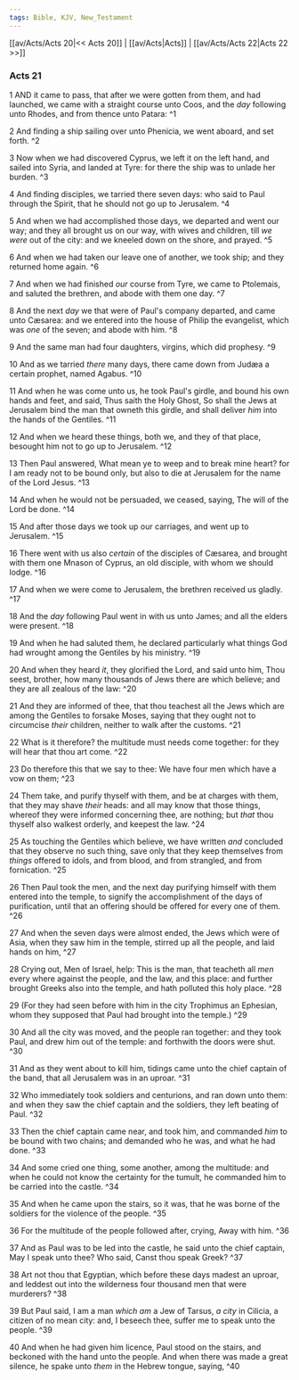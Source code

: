 ```yaml
---
tags: Bible, KJV, New_Testament
---
```


[[av/Acts/Acts 20|<< Acts 20]] | [[av/Acts|Acts]] | [[av/Acts/Acts 22|Acts 22 >>]]

### Acts 21

1 AND it came to pass, that after we were gotten from them, and had launched, we came with a straight course unto Coos, and the _day_ following unto Rhodes, and from thence unto Patara: ^1

2 And finding a ship sailing over unto Phenicia, we went aboard, and set forth. ^2

3 Now when we had discovered Cyprus, we left it on the left hand, and sailed into Syria, and landed at Tyre: for there the ship was to unlade her burden. ^3

4 And finding disciples, we tarried there seven days: who said to Paul through the Spirit, that he should not go up to Jerusalem. ^4

5 And when we had accomplished those days, we departed and went our way; and they all brought us on our way, with wives and children, till _we_ _were_ out of the city: and we kneeled down on the shore, and prayed. ^5

6 And when we had taken our leave one of another, we took ship; and they returned home again. ^6

7 And when we had finished _our_ course from Tyre, we came to Ptolemais, and saluted the brethren, and abode with them one day. ^7

8 And the next _day_ we that were of Paul's company departed, and came unto Cæsarea: and we entered into the house of Philip the evangelist, which was _one_ of the seven; and abode with him. ^8

9 And the same man had four daughters, virgins, which did prophesy. ^9

10 And as we tarried _there_ many days, there came down from Judæa a certain prophet, named Agabus. ^10

11 And when he was come unto us, he took Paul's girdle, and bound his own hands and feet, and said, Thus saith the Holy Ghost, So shall the Jews at Jerusalem bind the man that owneth this girdle, and shall deliver _him_ into the hands of the Gentiles. ^11

12 And when we heard these things, both we, and they of that place, besought him not to go up to Jerusalem. ^12

13 Then Paul answered, What mean ye to weep and to break mine heart? for I am ready not to be bound only, but also to die at Jerusalem for the name of the Lord Jesus. ^13

14 And when he would not be persuaded, we ceased, saying, The will of the Lord be done. ^14

15 And after those days we took up our carriages, and went up to Jerusalem. ^15

16 There went with us also _certain_ of the disciples of Cæsarea, and brought with them one Mnason of Cyprus, an old disciple, with whom we should lodge. ^16

17 And when we were come to Jerusalem, the brethren received us gladly. ^17

18 And the _day_ following Paul went in with us unto James; and all the elders were present. ^18

19 And when he had saluted them, he declared particularly what things God had wrought among the Gentiles by his ministry. ^19

20 And when they heard _it_, they glorified the Lord, and said unto him, Thou seest, brother, how many thousands of Jews there are which believe; and they are all zealous of the law: ^20

21 And they are informed of thee, that thou teachest all the Jews which are among the Gentiles to forsake Moses, saying that they ought not to circumcise _their_ children, neither to walk after the customs. ^21

22 What is it therefore? the multitude must needs come together: for they will hear that thou art come. ^22

23 Do therefore this that we say to thee: We have four men which have a vow on them; ^23

24 Them take, and purify thyself with them, and be at charges with them, that they may shave _their_ heads: and all may know that those things, whereof they were informed concerning thee, are nothing; but _that_ thou thyself also walkest orderly, and keepest the law. ^24

25 As touching the Gentiles which believe, we have written _and_ concluded that they observe no such thing, save only that they keep themselves from _things_ offered to idols, and from blood, and from strangled, and from fornication. ^25

26 Then Paul took the men, and the next day purifying himself with them entered into the temple, to signify the accomplishment of the days of purification, until that an offering should be offered for every one of them. ^26

27 And when the seven days were almost ended, the Jews which were of Asia, when they saw him in the temple, stirred up all the people, and laid hands on him, ^27

28 Crying out, Men of Israel, help: This is the man, that teacheth all _men_ every where against the people, and the law, and this place: and further brought Greeks also into the temple, and hath polluted this holy place. ^28

29 (For they had seen before with him in the city Trophimus an Ephesian, whom they supposed that Paul had brought into the temple.) ^29

30 And all the city was moved, and the people ran together: and they took Paul, and drew him out of the temple: and forthwith the doors were shut. ^30

31 And as they went about to kill him, tidings came unto the chief captain of the band, that all Jerusalem was in an uproar. ^31

32 Who immediately took soldiers and centurions, and ran down unto them: and when they saw the chief captain and the soldiers, they left beating of Paul. ^32

33 Then the chief captain came near, and took him, and commanded _him_ to be bound with two chains; and demanded who he was, and what he had done. ^33

34 And some cried one thing, some another, among the multitude: and when he could not know the certainty for the tumult, he commanded him to be carried into the castle. ^34

35 And when he came upon the stairs, so it was, that he was borne of the soldiers for the violence of the people. ^35

36 For the multitude of the people followed after, crying, Away with him. ^36

37 And as Paul was to be led into the castle, he said unto the chief captain, May I speak unto thee? Who said, Canst thou speak Greek? ^37

38 Art not thou that Egyptian, which before these days madest an uproar, and leddest out into the wilderness four thousand men that were murderers? ^38

39 But Paul said, I am a man _which_ _am_ a Jew of Tarsus, _a_ _city_ in Cilicia, a citizen of no mean city: and, I beseech thee, suffer me to speak unto the people. ^39

40 And when he had given him licence, Paul stood on the stairs, and beckoned with the hand unto the people. And when there was made a great silence, he spake unto _them_ in the Hebrew tongue, saying, ^40
